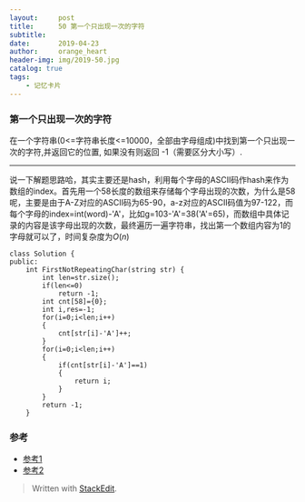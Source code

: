 ```yaml
---
layout:     post
title:      50 第一个只出现一次的字符
subtitle: 
date:       2019-04-23
author:     orange_heart
header-img: img/2019-50.jpg
catalog: true
tags:
    - 记忆卡片
---
```


###   第一个只出现一次的字符
在一个字符串(0<=字符串长度<=10000，全部由字母组成)中找到第一个只出现一次的字符,并返回它的位置, 如果没有则返回 -1（需要区分大小写）.

------
说一下解题思路哈，其实主要还是hash，利用每个字母的ASCII码作hash来作为数组的index。首先用一个58长度的数组来存储每个字母出现的次数，为什么是58呢，主要是由于A-Z对应的ASCII码为65-90，a-z对应的ASCII码值为97-122，而每个字母的index=int(word)-'A'，比如g=103-'A'=38('A'=65)，而数组中具体记录的内容是该字母出现的次数，最终遍历一遍字符串，找出第一个数组内容为1的字母就可以了，时间复杂度为$O(n)$

```objk
class Solution {
public:
    int FirstNotRepeatingChar(string str) {
        int len=str.size();
        if(len<=0)
            return -1;
        int cnt[58]={0};
        int i,res=-1;
        for(i=0;i<len;i++)
        {
            cnt[str[i]-'A']++;
        }
        for(i=0;i<len;i++)
        {
            if(cnt[str[i]-'A']==1)
            {
                return i;
            }
        }
        return -1;
    }
```
### 参考

- [参考1](https://github.com/zhedahht/CodingInterviewChinese2)
- [参考2](https://github.com/gatieme/CodingInterviews)




> Written with [StackEdit](https://stackedit.io/).

<head>
    <script src="https://cdn.mathjax.org/mathjax/latest/MathJax.js?config=TeX-AMS-MML_HTMLorMML" type="text/javascript"></script>
    <script type="text/x-mathjax-config">
        MathJax.Hub.Config({
            tex2jax: {
            skipTags: ['script', 'noscript', 'style', 'textarea', 'pre'],
            inlineMath: [['$','$']]
            }
        });
    </script>
</head>
<!--stackedit_data:
eyJoaXN0b3J5IjpbMTM5MzkwOTM1NywtMTUwNTMyNzgwMF19
-->